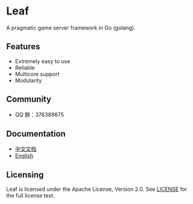 Leaf
====
A pragmatic game server framework in Go (golang).

Features
---------

* Extremely easy to use
* Reliable
* Multicore support
* Modularity

Community
---------

* QQ 群：376389675

Documentation
---------

* [中文文档](https://github.com/YiuTerran/leaf/blob/master/TUTORIAL_ZH.md)
* [English](https://github.com/YiuTerran/leaf/blob/master/TUTORIAL_EN.md)

Licensing
---------

Leaf is licensed under the Apache License, Version 2.0. See [LICENSE](https://github.com/YiuTerran/leaf/blob/master/LICENSE) for the full license text.
